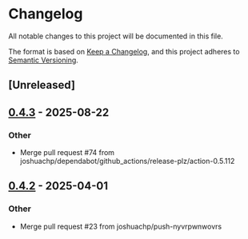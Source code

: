 # Changelog

All notable changes to this project will be documented in this file.

The format is based on [Keep a Changelog](https://keepachangelog.com/en/1.0.0/),
and this project adheres to [Semantic Versioning](https://semver.org/spec/v2.0.0.html).

## [Unreleased]

## [0.4.3](https://github.com/joshuachp/phoenix-chan/compare/v0.4.2...v0.4.3) - 2025-08-22

### Other

- Merge pull request #74 from joshuachp/dependabot/github_actions/release-plz/action-0.5.112

## [0.4.2](https://github.com/joshuachp/phoenix-chan/compare/v0.4.1...v0.4.2) - 2025-04-01

### Other

- Merge pull request #23 from joshuachp/push-nyvrpwnwovrs
